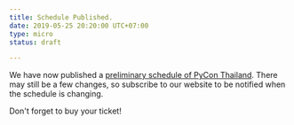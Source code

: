 ```yaml
---
title: Schedule Published.
date: 2019-05-25 20:20:00 UTC+07:00
type: micro
status: draft

---
```


We have now published a [preliminary schedule of PyCon Thailand](https://th.pycon.org/en/schedule).
There may still be a few changes, so subscribe to our website to be notified when the schedule is changing.

Don't forget to buy your ticket!



